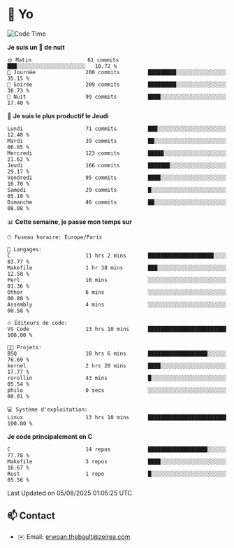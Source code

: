 # 👋 Yo

<!--START_SECTION:waka-->
![Code Time](http://img.shields.io/badge/Code%20Time-205%20hrs%2058%20mins-blue)

**Je suis un 🦉 de nuit** 

```text
🌞 Matin                  61 commits          ███░░░░░░░░░░░░░░░░░░░░░░   10.72 % 
🌆 Journée                200 commits         █████████░░░░░░░░░░░░░░░░   35.15 % 
🌃 Soirée                 209 commits         █████████░░░░░░░░░░░░░░░░   36.73 % 
🌙 Nuit                   99 commits          ████░░░░░░░░░░░░░░░░░░░░░   17.40 % 
```
📅 **Je suis le plus productif le Jeudi** 

```text
Lundi                    71 commits          ███░░░░░░░░░░░░░░░░░░░░░░   12.48 % 
Mardi                    39 commits          ██░░░░░░░░░░░░░░░░░░░░░░░   06.85 % 
Mercredi                 123 commits         █████░░░░░░░░░░░░░░░░░░░░   21.62 % 
Jeudi                    166 commits         ███████░░░░░░░░░░░░░░░░░░   29.17 % 
Vendredi                 95 commits          ████░░░░░░░░░░░░░░░░░░░░░   16.70 % 
Samedi                   29 commits          █░░░░░░░░░░░░░░░░░░░░░░░░   05.10 % 
Dimanche                 46 commits          ██░░░░░░░░░░░░░░░░░░░░░░░   08.08 % 
```


📊 **Cette semaine, je passe mon temps sur** 

```text
🕑︎ Fuseau horaire: Europe/Paris

💬 Langages: 
C                        11 hrs 2 mins       █████████████████████░░░░   83.77 % 
Makefile                 1 hr 38 mins        ███░░░░░░░░░░░░░░░░░░░░░░   12.50 % 
Perl                     10 mins             ░░░░░░░░░░░░░░░░░░░░░░░░░   01.36 % 
Other                    6 mins              ░░░░░░░░░░░░░░░░░░░░░░░░░   00.80 % 
Assembly                 4 mins              ░░░░░░░░░░░░░░░░░░░░░░░░░   00.58 % 

🔥 Éditeurs de code: 
VS Code                  13 hrs 10 mins      █████████████████████████   100.00 % 

🐱‍💻 Projets: 
BSQ                      10 hrs 6 mins       ███████████████████░░░░░░   76.69 % 
kernel                   2 hrs 20 mins       ████░░░░░░░░░░░░░░░░░░░░░   17.77 % 
rorollin                 43 mins             █░░░░░░░░░░░░░░░░░░░░░░░░   05.54 % 
philo                    0 secs              ░░░░░░░░░░░░░░░░░░░░░░░░░   00.01 % 

💻 Système d'exploitation: 
Linux                    13 hrs 10 mins      █████████████████████████   100.00 % 
```

**Je code principalement en C** 

```text
C                        14 repos            ███████████████████░░░░░░   77.78 % 
Makefile                 3 repos             ████░░░░░░░░░░░░░░░░░░░░░   16.67 % 
Rust                     1 repo              █░░░░░░░░░░░░░░░░░░░░░░░░   05.56 % 
```




 Last Updated on 05/08/2025 01:05:25 UTC
<!--END_SECTION:waka-->

## 📫 Contact

- ✉️ Email: erwoan.thebault@zeirea.com
